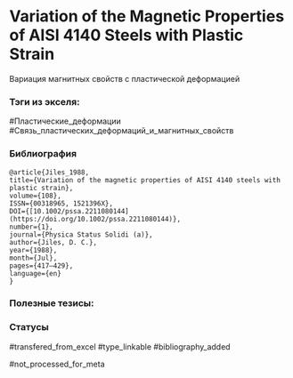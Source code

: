 # Variation of the Magnetic Properties of AISI 4140 Steels with Plastic Strain

Вариация магнитных свойств с пластической деформацией

### Тэги из экселя:
#Пластические_деформации
#Связь_пластических_деформаций_и_магнитных_свойств 

### Библиография
```
@article{Jiles_1988,
title={Variation of the magnetic properties of AISI 4140 steels with plastic strain},
volume={108},
ISSN={00318965, 1521396X},
DOI={[10.1002/pssa.2211080144](https://doi.org/10.1002/pssa.2211080144)},
number={1},
journal={Physica Status Solidi (a)},
author={Jiles, D. C.},
year={1988},
month={Jul},
pages={417–429},
language={en}
}
```

### Полезные тезисы:

### Статусы
#transfered_from_excel 
#type_linkable 
#bibliography_added

#not_processed_for_meta
